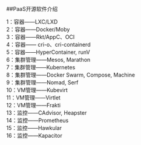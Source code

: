 ##PaaS开源软件介绍 

1：容器——LXC/LXD  
2：容器——Docker/Moby  
3：容器——Rkt/AppC、OCI  
4：容器—— cri-o、cri-containerd  
5：容器——HyperContainer, runV  
6：集群管理——Mesos, Marathon  
7：集群管理——Kubernetes  
8：集群管理——Docker Swarm, Compose, Machine  
9：集群管理——Nomad, Serf  
10：VM管理——Kubevirt  
11：VM管理——Virtlet  
12：VM管理——Frakti  
13：监控——CAdvisor, Heapster  
14：监控——Prometheus  
15：监控——Hawkular  
16：监控——Kapacitor  
